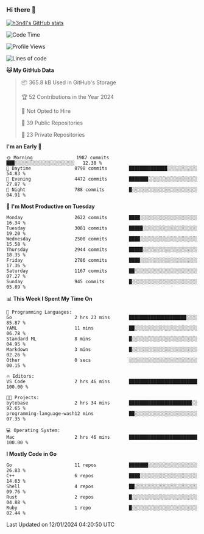 ### Hi there 👋

[![h3n4l's GitHub stats](https://github-readme-stats.vercel.app/api?username=h3n4l&count_private=true&show_icons=true&theme=radical)](https://github.com/h3n4l/github-readme-stats)

<!--START_SECTION:waka-->
![Code Time](http://img.shields.io/badge/Code%20Time-1%2C829%20hrs%2039%20mins-blue)

![Profile Views](http://img.shields.io/badge/Profile%20Views-0-blue)

![Lines of code](https://img.shields.io/badge/From%20Hello%20World%20I%27ve%20Written-4.2%20million%20lines%20of%20code-blue)

**🐱 My GitHub Data** 

> 📦 365.8 kB Used in GitHub's Storage 
 > 
> 🏆 52 Contributions in the Year 2024
 > 
> 🚫 Not Opted to Hire
 > 
> 📜 39 Public Repositories 
 > 
> 🔑 23 Private Repositories 
 > 
**I'm an Early 🐤** 

```text
🌞 Morning                1987 commits        ███░░░░░░░░░░░░░░░░░░░░░░   12.38 % 
🌆 Daytime                8798 commits        ██████████████░░░░░░░░░░░   54.83 % 
🌃 Evening                4472 commits        ███████░░░░░░░░░░░░░░░░░░   27.87 % 
🌙 Night                  788 commits         █░░░░░░░░░░░░░░░░░░░░░░░░   04.91 % 
```
📅 **I'm Most Productive on Tuesday** 

```text
Monday                   2622 commits        ████░░░░░░░░░░░░░░░░░░░░░   16.34 % 
Tuesday                  3081 commits        █████░░░░░░░░░░░░░░░░░░░░   19.20 % 
Wednesday                2500 commits        ████░░░░░░░░░░░░░░░░░░░░░   15.58 % 
Thursday                 2944 commits        █████░░░░░░░░░░░░░░░░░░░░   18.35 % 
Friday                   2786 commits        ████░░░░░░░░░░░░░░░░░░░░░   17.36 % 
Saturday                 1167 commits        ██░░░░░░░░░░░░░░░░░░░░░░░   07.27 % 
Sunday                   945 commits         █░░░░░░░░░░░░░░░░░░░░░░░░   05.89 % 
```


📊 **This Week I Spent My Time On** 

```text
💬 Programming Languages: 
Go                       2 hrs 23 mins       █████████████████████░░░░   85.87 % 
YAML                     11 mins             ██░░░░░░░░░░░░░░░░░░░░░░░   06.78 % 
Standard ML              8 mins              █░░░░░░░░░░░░░░░░░░░░░░░░   04.95 % 
Markdown                 3 mins              █░░░░░░░░░░░░░░░░░░░░░░░░   02.26 % 
Other                    0 secs              ░░░░░░░░░░░░░░░░░░░░░░░░░   00.15 % 

🔥 Editors: 
VS Code                  2 hrs 46 mins       █████████████████████████   100.00 % 

🐱‍💻 Projects: 
bytebase                 2 hrs 34 mins       ███████████████████████░░   92.65 % 
programming-language-wash12 mins             ██░░░░░░░░░░░░░░░░░░░░░░░   07.35 % 

💻 Operating System: 
Mac                      2 hrs 46 mins       █████████████████████████   100.00 % 
```

**I Mostly Code in Go** 

```text
Go                       11 repos            ███████░░░░░░░░░░░░░░░░░░   26.83 % 
C++                      6 repos             ████░░░░░░░░░░░░░░░░░░░░░   14.63 % 
Shell                    4 repos             ██░░░░░░░░░░░░░░░░░░░░░░░   09.76 % 
Rust                     2 repos             █░░░░░░░░░░░░░░░░░░░░░░░░   04.88 % 
Ruby                     1 repo              █░░░░░░░░░░░░░░░░░░░░░░░░   02.44 % 
```




 Last Updated on 12/01/2024 04:20:50 UTC
<!--END_SECTION:waka-->

